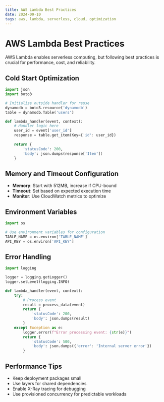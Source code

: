 ```yaml
---
title: AWS Lambda Best Practices
date: 2024-09-10
tags: aws, lambda, serverless, cloud, optimization
---
```


# AWS Lambda Best Practices

AWS Lambda enables serverless computing, but following best practices is crucial for performance, cost, and reliability.

## Cold Start Optimization

```python
import json
import boto3

# Initialize outside handler for reuse
dynamodb = boto3.resource('dynamodb')
table = dynamodb.Table('users')

def lambda_handler(event, context):
    # Handler logic here
    user_id = event['user_id']
    response = table.get_item(Key={'id': user_id})
    
    return {
        'statusCode': 200,
        'body': json.dumps(response['Item'])
    }
```

## Memory and Timeout Configuration

- **Memory**: Start with 512MB, increase if CPU-bound
- **Timeout**: Set based on expected execution time
- **Monitor**: Use CloudWatch metrics to optimize

## Environment Variables

```python
import os

# Use environment variables for configuration
TABLE_NAME = os.environ['TABLE_NAME']
API_KEY = os.environ['API_KEY']
```

## Error Handling

```python
import logging

logger = logging.getLogger()
logger.setLevel(logging.INFO)

def lambda_handler(event, context):
    try:
        # Process event
        result = process_data(event)
        return {
            'statusCode': 200,
            'body': json.dumps(result)
        }
    except Exception as e:
        logger.error(f"Error processing event: {str(e)}")
        return {
            'statusCode': 500,
            'body': json.dumps({'error': 'Internal server error'})
        }
```

## Performance Tips

- Keep deployment packages small
- Use layers for shared dependencies  
- Enable X-Ray tracing for debugging
- Use provisioned concurrency for predictable workloads